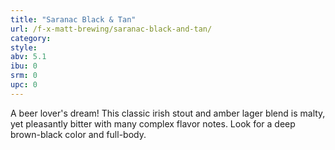 ```yaml
---
title: "Saranac Black & Tan"
url: /f-x-matt-brewing/saranac-black-and-tan/
category: 
style: 
abv: 5.1
ibu: 0
srm: 0
upc: 0
---
```

A beer lover's dream! This classic irish stout and amber lager blend is malty, yet pleasantly bitter with many complex flavor notes. Look for a deep brown-black color and full-body.
